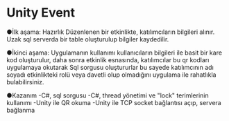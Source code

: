 # Unity Event
●İlk aşama: Hazırlık
Düzenlenen bir etkinlikte, katılımcıların bilgileri alınır.
Uzak sql serverda bir table oluşturulup bilgiler kaydedilir.

●İkinci aşama: Uygulamanın kullanımı
kullanıcıların bilgileri ile basit bir kare kod oluşturulur,
daha sonra etkinlik esnasında, katılımcılar bu qr kodları uygulamaya okutarak Sql sorgusu oluştururlar
bu sayede katılımcının adı soyadı etkinlikteki rolü veya davetli olup olmadığını uygulama ile rahatlıkla bulabilirsiniz.

●Kazanım
-C#, sql sorgusu
-C#, thread yönetimi ve "lock" terimlerinin kullanımı
-Unity ile QR okuma
-Unity ile TCP socket bağlantısı açıp, servera bağlanma
